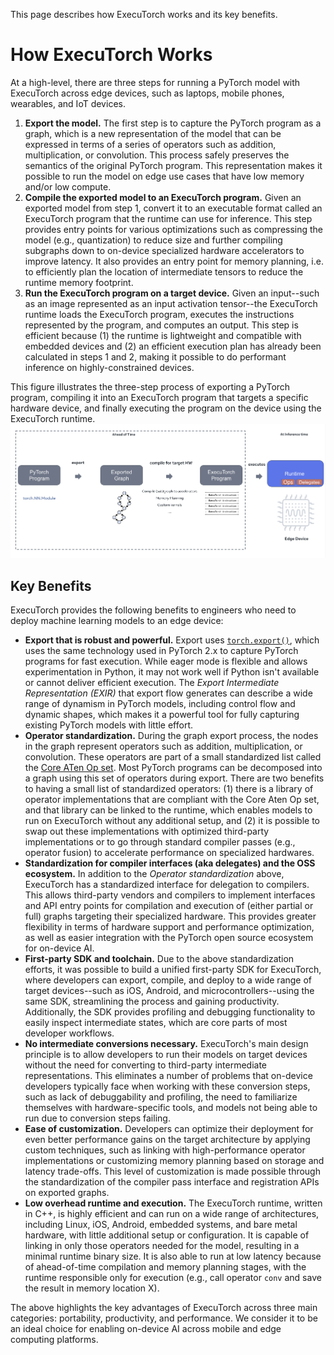 This page describes how ExecuTorch works and its key benefits.

# How ExecuTorch Works

At a high-level, there are three steps for running a PyTorch model with ExecuTorch across edge devices, such as laptops, mobile phones, wearables, and IoT devices.

1. **Export the model.** The first step is to capture the PyTorch program as a graph, which is a new representation of the model that can be expressed in terms of a series of operators such as addition, multiplication, or convolution. This process safely preserves the semantics of the original PyTorch program. This representation makes it possible to run the model on edge use cases that have low memory and/or low compute.
1. **Compile the exported model to an ExecuTorch program.** Given an exported model from step 1, convert it to an executable format called an ExecuTorch program that the runtime can use for inference. This step provides entry points for various optimizations such as compressing the model (e.g., quantization) to reduce size and further compiling subgraphs down to on-device specialized hardware accelerators to improve latency. It also provides an entry point for memory planning, i.e. to efficiently plan the location of intermediate tensors to reduce the runtime memory footprint.
1. **Run the ExecuTorch program on a target device.** Given an input--such as an image represented as an input activation tensor--the ExecuTorch runtime loads the ExecuTorch program, executes the instructions represented by the program, and computes an output. This step is efficient because (1) the runtime is lightweight and compatible with embedded devices and (2) an efficient execution plan has already been calculated in steps 1 and 2, making it possible to do performant inference on highly-constrained devices.

This figure illustrates the three-step process of exporting a PyTorch program, compiling it into an ExecuTorch program that targets a specific hardware device, and finally executing the program on the device using the ExecuTorch runtime.
![name](_static/img/how-executorch-works-high-level.png)

## Key Benefits

ExecuTorch provides the following benefits to engineers who need to deploy machine learning models to an edge device:

* **Export that is robust and powerful.** Export uses [`torch.export()`](https://pytorch.org/docs/main/export.html), which uses the same technology used in PyTorch 2.x to capture PyTorch programs for fast execution. While eager mode is flexible and allows experimentation in Python, it may not work well if Python isn't available or cannot deliver efficient execution. The _Export Intermediate Representation (EXIR)_ that export flow generates can describe a wide range of dynamism in PyTorch models, including control flow and dynamic shapes, which makes it a powerful tool for fully capturing existing PyTorch models with little effort.
* **Operator standardization.** During the graph export process, the nodes in the graph represent operators such as addition, multiplication, or convolution. These operators are part of a small standardized list called the [Core ATen Op set](https://pytorch.org/docs/main/torch.compiler_ir.html#core-aten-ir). Most PyTorch programs can be decomposed into a graph using this set of operators during export. There are two benefits to having a small list of standardized operators: (1) there is a library of operator implementations that are compliant with the Core Aten Op set, and that library can be linked to the runtime, which enables models to run on ExecuTorch without any additional setup, and (2) it is possible to swap out these implementations with optimized third-party implementations or to go through standard compiler passes (e.g., operator fusion) to accelerate performance on specialized hardwares.
* **Standardization for compiler interfaces (aka delegates) and the OSS ecosystem.** In addition to the _Operator standardization_ above, ExecuTorch has a standardized interface for delegation to compilers. This allows third-party vendors and compilers to implement interfaces and API entry points for compilation and execution of (either partial or full) graphs targeting their specialized hardware. This provides greater flexibility in terms of hardware support and performance optimization, as well as easier integration with the PyTorch open source ecosystem for on-device AI.
* **First-party SDK and toolchain.** Due to the above standardization efforts, it was possible to build a unified first-party SDK for ExecuTorch, where developers can export, compile, and deploy to a wide range of target devices--such as iOS, Android, and microcontrollers--using the same SDK, streamlining the process and gaining productivity. Additionally, the SDK provides profiling and debugging functionality to easily inspect intermediate states, which are core parts of most developer workflows.
* **No intermediate conversions necessary.** ExecuTorch's main design principle is to allow developers to run their models on target devices without the need for converting to third-party intermediate representations. This eliminates a number of problems that on-device developers typically face when working with these conversion steps, such as lack of debuggability and profiling, the need to familiarize themselves with hardware-specific tools, and models not being able to run due to conversion steps failing.
* **Ease of customization.** Developers can optimize their deployment for even better performance gains on the target architecture by applying custom techniques, such as linking with high-performance operator implementations or customizing memory planning based on storage and latency trade-offs. This level of customization is made possible through the standardization of the compiler pass interface and registration APIs on exported graphs.
* **Low overhead runtime and execution.** The ExecuTorch runtime, written in C++, is highly efficient and can run on a wide range of architectures, including Linux, iOS, Android, embedded systems, and bare metal hardware, with little additional setup or configuration. It is capable of linking in only those operators needed for the model, resulting in a minimal runtime binary size. It is also able to run at low latency because of ahead-of-time compilation and memory planning stages, with the runtime responsible only for execution (e.g., call operator `conv` and save the result in memory location X).

The above highlights the key advantages of ExecuTorch across three main categories: portability, productivity, and performance. We consider it to be an ideal choice for enabling on-device AI across mobile and edge computing platforms.
